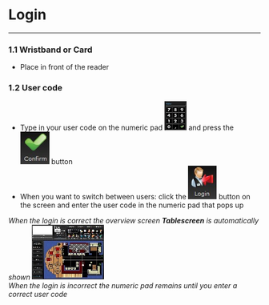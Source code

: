 # **Login**    
***
### 1.1 **Wristband or Card**
* Place in front of the reader   
### 1.2 **User code**    
* Type in your user code on the numeric pad ![numericpad](pictures/loginnumericpad.jpg) and press the ![confirmbutton](pictures/confirmbutton.jpg) button
* When you want to switch between users: click the ![loginbutton](pictures/loginbutton.jpg) button on the screen and enter the user code in the numeric pad that pops up   

*When the login is correct the overview screen **Tablescreen** is automatically shown ![tablescreen](pictures/tablescreen.jpg)  
When the login is incorrect the numeric pad remains until you enter a correct user code* 
